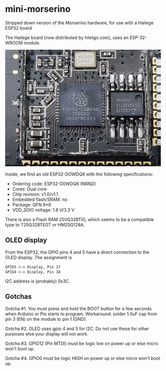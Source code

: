 # mini-morserino
Stripped down version of the Morserino hardware, for use with a Hailege ESP32 board

The Hailege board (now distributed by hiletgo.com),
uses an ESP-32-WROOM module.

![Opened ESP-32-WROOM module](images/20230114_133319.jpg)

Inside, we find an old ESP32-DOWDQ6 with the following
specifications:

* Ordering code: ESP32-D0WDQ6 (NRND)
* Cores: Dual core
* Chip revision: v1.0/v1.1
* Embedded flash/SRAM: no
* Package: QFN 6*6
* VDD_SDIO voltage: 1.8 V/3.3 V


There is also a Flash RAM 25VQ32BTIG, which seems to be a compatible
type to T25Q32BTEGT or HM25Q128A.

## OLED display

From the ESP32, the GPIO pins 4 and 5 have a direct connection
to the OLED display. The assignment is

```
GPIO5 <-> Display, Pin 17
GPIO4 <-> Display, Pin 18
```

I2C address is (probably) 0x3C.

## Gotchas

Gotcha #1. You must press and hold the BOOT button for a few seconds when Arduino or Pio starts to program. Workaround: solder 1.0uF cap from pin 3 (EN) on the module to pin 1 (GND).

Gotcha #2. OLED uses gpio 4 and 5 for I2C. Do not use these for other purposes else your display will not work.

Gotcha #3. GPIO12 (Pin MTDI) must be logic low on power up or else micro won't boot up.

Gotcha #4. GPIO0 must be logic HIGH on power up or else micro won't boot up.
